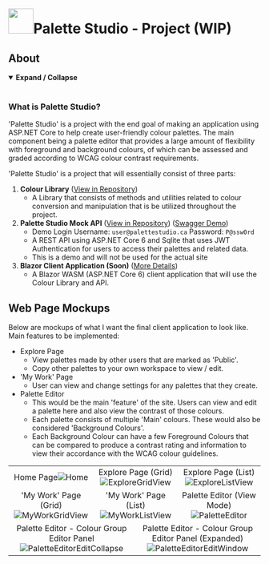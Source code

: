 # <img src="https://github.com/sannafis/PaletteStudioReadMe/assets/119695583/8b51f280-6bd5-49fe-98a4-f1c51e8e51d4" width="50"/>Palette Studio - Project (WIP)
## About 

<details open>
  <summary><strong>Expand / Collapse</strong></summary>
  
<br/>
  
### What is Palette Studio?

  'Palette Studio' is a project with the end goal of making an application using ASP.NET Core to help create user-friendly colour palettes.
  The main component being a palette editor that provides a large amount of flexibility with foreground and background colours,
   of which can be assessed and graded according to WCAG colour contrast requirements.

'Palette Studio' is a project that 
will essentially consist of three parts:

1. **Colour Library** ([View in Repository](https://github.com/sannafis/PaletteStudio/tree/master/ColourLibrary "View the Colour Library source code."))
    - A Library that consists of methods and utilities related to colour conversion and manipulation that is be utilized throughout the project. 
2. **Palette Studio Mock API** ([View in Repository](https://github.com/sannafis/PaletteStudio/tree/master/PaletteStudioApi "View the API source code.")) ([Swagger Demo](https://palettestudioapidemo.azurewebsites.net/swagger/index.html))
    - Demo Login Username: ```user@palettestudio.ca```  Password: ```P@ssw0rd```
    - A REST API using ASP.NET Core 6 and Sqlite that uses JWT Authentication for users to access their palettes and related data.
    - This is a demo and will not be used for the actual site
3. **Blazor Client Application (Soon)** ([More Details](#web-page-mockups))
    - A Blazor WASM (ASP.NET Core 6) client application that will use the Colour Library and API.

</details>

## Web Page Mockups

Below are mockups of what I want the final client application to look like.
Main features to be implemented:
- Explore Page
  - View palettes made by other users that are marked as 'Public'.
  - Copy other palettes to your own workspace to view / edit.
- 'My Work' Page
  - User can view and change settings for any palettes that they create.
- Palette Editor
  - This would be the main 'feature' of the site. Users can view and edit a palette here and also view the contrast of those colours.
  - Each palette consists of multiple 'Main' colours. These would also be considered 'Background Colours'.
  - Each Background Colour can have a few Foreground Colours that 
  can be compared to produce a contrast rating and information to view their accordance with the WCAG colour guidelines.
<table>
<tr>
    <td colspan="2" align="center">Home Page<img src="https://github.com/sannafis/PaletteStudioReadMe/assets/119695583/dbc9e79b-1b22-4d82-be86-8b2fc416e2c5" alt="Home" /></td>
    <td colspan="2" align="center">Explore Page (Grid)<img src="https://github.com/sannafis/PaletteStudioReadMe/assets/119695583/408c49d7-1d74-42a4-8961-9c651f78b3af" alt="ExploreGridView" /></td>
    <td colspan="2" align="center">Explore Page (List)<img src="https://github.com/sannafis/PaletteStudioReadMe/assets/119695583/44a27a70-b7b9-49df-a593-5de89ce23db1" alt="ExploreListView" ></td>
  </tr>
  <tr> 
    <td colspan="2" align="center">'My Work' Page (Grid)<img src="https://github.com/sannafis/PaletteStudioReadMe/assets/119695583/c29c0326-e410-4075-925c-38fa6a9f56f5" alt="MyWorkGridView" /></td>
    <td colspan="2" align="center">'My Work' Page (List)<img src="https://github.com/sannafis/PaletteStudioReadMe/assets/119695583/d9913d0d-99f7-4c05-a779-3c77e0b673a5" alt="MyWorkListView" /></td>
    <td colspan="2" align="center">Palette Editor (View Mode)<img src="https://github.com/sannafis/PaletteStudioReadMe/assets/119695583/b02f28b5-73fc-4020-93c3-eda3d7b6042f" alt="PaletteEditor" /></td>
    </tr>
    <tr>
      <td colspan="3" align="center"> Palette Editor - Colour Group Editor Panel<img src="https://github.com/sannafis/PaletteStudioReadMe/assets/119695583/65ed6774-313d-4179-807f-43f5fa045005" alt="PaletteEditorEditCollapse" /></td>
    <td colspan="3" align="center"> Palette Editor - Colour Group Editor Panel (Expanded)<img src="https://github.com/sannafis/PaletteStudioReadMe/assets/119695583/bf296fcc-6dd6-44eb-a13d-00564f6ce88a" alt="PaletteEditorEditWindow" /></td>
</tr>
</table>
